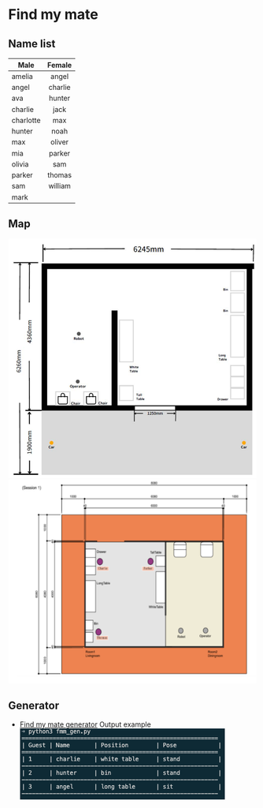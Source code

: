 # Find my mate

## Name list

|   Male        |    Female     |
|-----------    |:-------------:|
| amelia        |  angel        |
|  angel        | charlie       |
|  ava          |  hunter       |
|  charlie      |   jack        |
|  charlotte    |  max          |
|  hunter       | noah          |
|   max         | oliver        |
|  mia          | parker        |
|  olivia       | sam           |
|  parker       |  thomas       |
|  sam          | william       |
|   mark        |    |

## Map
   ![map](./img/map.jpg)
   ![fmm-map](./img/fmm_map.png)

## Generator
- [Find my mate generator](../fmm_generator/)
Output example
![example output](../fmm_generator/example.png)
